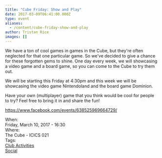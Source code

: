 ```yaml
---
title: "Cube Friday: Show and Play"
date: 2017-03-09T06:41:00.000Z
type: event
aliases:
  - /content/cube-friday-show-and-play
author: Tristan Rice
images: []
---
```


<div class="field field-name-body field-type-text-with-summary field-label-hidden"><div class="field-items"><div class="field-item even"><p>We have a ton of cool games in games in the Cube, but they&apos;re often neglected for that one particular game. So we&apos;ve decided to give a chance for these forgotten gems to shine. One day every week, we will showcasing a video game and a board game, so you can come to the Cube to try them out.</p>

<p>We will be starting this Friday at 4:30pm and this week we will be showcasing the video game Nintendoland and the board game Dominion.</p>

<p>Have your own (multiplayer) game that you think would be cool for people to try? Feel free to bring it in and share the fun!</p>

<p><a href="https://www.facebook.com/events/638525969664729/">https://www.facebook.com/events/638525969664729/</a></p>
</div></div></div><div class="field field-name-field-dates field-type-datetime field-label-above"><div class="field-label">When:&#xA0;</div><div class="field-items"><div class="field-item even"><span class="date-display-single">Friday, March 10, 2017 - 16:30</span></div></div></div><div class="field field-name-field-location field-type-text field-label-above"><div class="field-label">Where:&#xA0;</div><div class="field-items"><div class="field-item even">The Cube - ICICS 021</div></div></div>    <footer>
    <div class="field field-name-field-tags field-type-taxonomy-term-reference field-label-above"><div class="field-label">Tags:&#xA0;</div><div class="field-items"><div class="field-item even"><a href="/club">Club Activities</a></div><div class="field-item odd"><a href="/social">Social</a></div></div></div>      </footer>